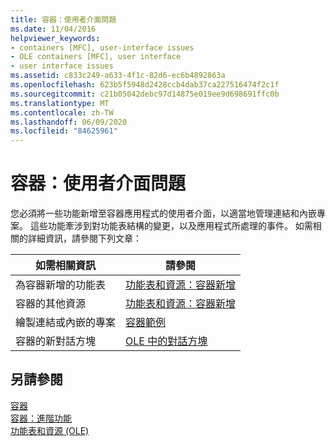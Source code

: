 ```yaml
---
title: 容器：使用者介面問題
ms.date: 11/04/2016
helpviewer_keywords:
- containers [MFC], user-interface issues
- OLE containers [MFC], user interface
- user interface issues
ms.assetid: c833c249-a633-4f1c-82d6-ec6b4892863a
ms.openlocfilehash: 623b5f5948d2428ccb4dab37ca227516474f2c1f
ms.sourcegitcommit: c21b05042debc97d14875e019ee9d698691ffc0b
ms.translationtype: MT
ms.contentlocale: zh-TW
ms.lasthandoff: 06/09/2020
ms.locfileid: "84625961"
---
```

# <a name="containers-user-interface-issues"></a>容器：使用者介面問題

您必須將一些功能新增至容器應用程式的使用者介面，以適當地管理連結和內嵌專案。 這些功能牽涉到對功能表結構的變更，以及應用程式所處理的事件。 如需相關的詳細資訊，請參閱下列文章：

|如需相關資訊|請參閱|
|------------------------|---------|
|為容器新增的功能表|[功能表和資源：容器新增](menus-and-resources-container-additions.md)|
|容器的其他資源|[功能表和資源：容器新增](menus-and-resources-container-additions.md)|
|繪製連結或內嵌的專案|[容器範例](../overview/visual-cpp-samples.md)|
|容器的新對話方塊|[OLE 中的對話方塊](dialog-boxes-in-ole.md)|

## <a name="see-also"></a>另請參閱

[容器](containers.md)<br/>
[容器：進階功能](containers-advanced-features.md)<br/>
[功能表和資源 (OLE)](menus-and-resources-ole.md)
